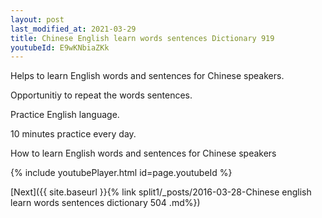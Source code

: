 ```yaml
---
layout: post
last_modified_at: 2021-03-29
title: Chinese English learn words sentences Dictionary 919 
youtubeId: E9wKNbiaZKk
---
```

 
 
Helps to learn English words and sentences for Chinese speakers.

Opportunitiy to repeat the words sentences. 

Practice English language. 
 
10 minutes practice every day. 
 
How to learn English words and sentences for Chinese speakers 
 
{% include youtubePlayer.html id=page.youtubeId %}
 
 
[Next]({{ site.baseurl }}{% link  split1/_posts/2016-03-28-Chinese english learn words sentences dictionary 504 .md%})
 

